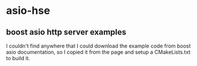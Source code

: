 # asio-hse
## boost asio http server examples

I couldn't find anywhere that I could download the example code from boost asio documentation, so I copied it from the page and setup a CMakeLists.txt to build it.
